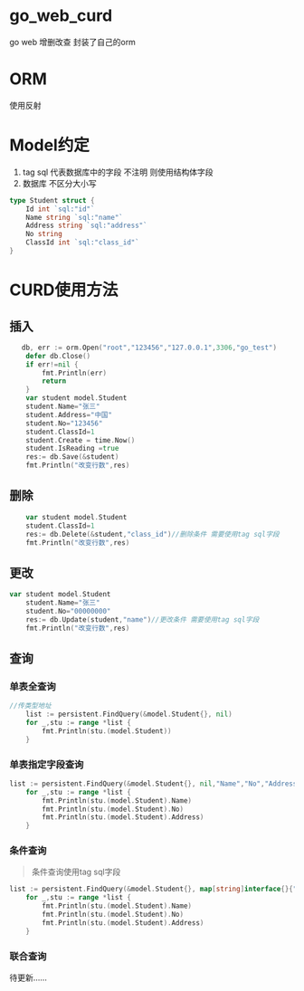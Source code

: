 # go_web_curd
go web 增删改查 封装了自己的orm

# ORM 
使用反射
# Model约定
1. tag sql 代表数据库中的字段 不注明 则使用结构体字段 
2. 数据库 不区分大小写
```go
type Student struct {
	Id int `sql:"id"` 
	Name string `sql:"name"`
	Address string `sql:"address"`
	No string
	ClassId int `sql:"class_id"`
}
```
# CURD使用方法
## 插入
```go
   db, err := orm.Open("root","123456","127.0.0.1",3306,"go_test")
   	defer db.Close()
   	if err!=nil {
   		fmt.Println(err)
   		return
   	}
   	var student model.Student
   	student.Name="张三"
   	student.Address="中国"
   	student.No="123456"
   	student.ClassId=1
   	student.Create = time.Now()
   	student.IsReading =true
   	res:= db.Save(&student)
   	fmt.Println("改变行数",res)
```
## 删除
```go
    var student model.Student
	student.ClassId=1
	res:= db.Delete(&student,"class_id")//删除条件 需要使用tag sql字段
	fmt.Println("改变行数",res)
```
## 更改
```go
var student model.Student
	student.Name="张三"
	student.No="00000000"
	res:= db.Update(student,"name")//更改条件 需要使用tag sql字段
	fmt.Println("改变行数",res)
```
## 查询
### 单表全查询
```go
//传类型地址
	list := persistent.FindQuery(&model.Student{}, nil)
	for _,stu := range *list {
		fmt.Println(stu.(model.Student))
	}
```
### 单表指定字段查询
```go
list := persistent.FindQuery(&model.Student{}, nil,"Name","No","Address")//传入结构体字段
	for _,stu := range *list {
		fmt.Println(stu.(model.Student).Name)
		fmt.Println(stu.(model.Student).No)
		fmt.Println(stu.(model.Student).Address)
	}
```
### 条件查询
>条件查询使用tag sql字段 


```go
list := persistent.FindQuery(&model.Student{}, map[string]interface{}{"name": "张三"},"Name","No","Address")
	for _,stu := range *list {
		fmt.Println(stu.(model.Student).Name)
		fmt.Println(stu.(model.Student).No)
		fmt.Println(stu.(model.Student).Address)
	}
```
### 联合查询
待更新……

